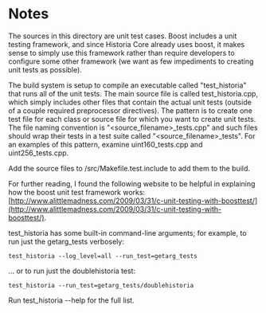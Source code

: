 # Notes
The sources in this directory are unit test cases.  Boost includes a
unit testing framework, and since Historia Core already uses boost, it makes
sense to simply use this framework rather than require developers to
configure some other framework (we want as few impediments to creating
unit tests as possible).

The build system is setup to compile an executable called "test_historia"
that runs all of the unit tests.  The main source file is called
test_historia.cpp, which simply includes other files that contain the
actual unit tests (outside of a couple required preprocessor
directives).  The pattern is to create one test file for each class or
source file for which you want to create unit tests.  The file naming
convention is "<source_filename>_tests.cpp" and such files should wrap
their tests in a test suite called "<source_filename>_tests".  For an
examples of this pattern, examine uint160_tests.cpp and
uint256_tests.cpp.

Add the source files to /src/Makefile.test.include to add them to the build.

For further reading, I found the following website to be helpful in
explaining how the boost unit test framework works:
[http://www.alittlemadness.com/2009/03/31/c-unit-testing-with-boosttest/](http://www.alittlemadness.com/2009/03/31/c-unit-testing-with-boosttest/).

test_historia has some built-in command-line arguments; for
example, to run just the getarg_tests verbosely:

    test_historia --log_level=all --run_test=getarg_tests

... or to run just the doublehistoria test:

    test_historia --run_test=getarg_tests/doublehistoria

Run  test_historia --help   for the full list.

